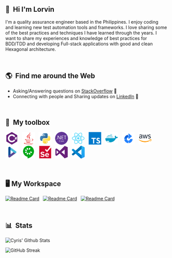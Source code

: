 ## 👋 &nbsp;Hi I'm Lorvin

I'm a quality assurance engineer based in the Philippines. I enjoy coding and learning new test automation tools and frameworks. I love sharing some of the best practices and techniques I have learned through the years. I want to share my experiences and knowledge of best practices for BDD/TDD and developing Full-stack applications with good and clean Hexagonal architecture.

<br>

## 🌎 &nbsp;Find me around the Web 
- Asking/Answering questions on <a href="https://stackoverflow.com/users/22004305/lorvindc">StackOverflow</a> 👯
- Connecting with people and Sharing updates on <a href="https://www.linkedin.com/in/lorvin-de-la-cruz-899080a6/">LinkedIn</a> 💼

<br>

## 🧰 &nbsp;My toolbox

<img  src="https://github.com/devicons/devicon/blob/master/icons/csharp/csharp-plain.svg" alt="C#" width="40" height="40"/> &nbsp;
<img  src="https://github.com/devicons/devicon/blob/master/icons/java/java-plain.svg" alt="Java" width="40" height="40"/> &nbsp;
<img  src="https://github.com/devicons/devicon/blob/master/icons/python/python-original.svg" alt="Python" width="40" height="40"/> &nbsp;
<img  src="https://github.com/devicons/devicon/blob/master/icons/dotnetcore/dotnetcore-original.svg" alt=".NET Core" width="40" height="40"/> &nbsp;
<img  src="https://github.com/devicons/devicon/blob/master/icons/react/react-original.svg" alt="React" width="40" height="40"/> &nbsp;
<img  src="https://github.com/devicons/devicon/blob/master/icons/typescript/typescript-original.svg" alt="TypeScript" width="40" height="40"/> &nbsp;
<img  src="https://github.com/devicons/devicon/blob/master/icons/docker/docker-plain.svg" alt="Docker" width="40" height="40"/> &nbsp;
<img  src="https://github.com/devicons/devicon/blob/master/icons/bamboo/bamboo-original.svg" alt="Bamboo" width="40" height="40"/> &nbsp;
<img  src="https://github.com/devicons/devicon/blob/master/icons/amazonwebservices/amazonwebservices-original-wordmark.svg" alt="AWS" width="40" height="40"/> &nbsp;
<img  src="https://github.com/SpecFlowOSS/SpecFlow/blob/master/specflow-icon.png" alt="Specflow" width="40" height="40"/> &nbsp;
<img  src="https://github.com/devicons/devicon/blob/master/icons/cucumber/cucumber-plain.svg" alt="Cucumber" width="40" height="40"/> &nbsp;
<img  src="https://github.com/devicons/devicon/blob/master/icons/selenium/selenium-original.svg" alt="Selenium" width="40" height="40"/> &nbsp;
<img  src="https://github.com/devicons/devicon/blob/master/icons/visualstudio/visualstudio-plain.svg" alt="Visual Studio" width="40" height="40"/> &nbsp;
<img  src="https://github.com/devicons/devicon/blob/master/icons/vscode/vscode-original.svg" alt="VS Code" width="40" height="40"/> &nbsp;

<br>

## 🖥&nbsp;My Workspace

[![Readme Card](https://github-readme-stats.vercel.app/api/pin/?username=lorvindc&repo=specflow-bdd-framework&bg_color=0d1116&title_color=afa91a&text_color=a4aacb&icon_color=007ec6)](https://github.com/lorvindc/specflow-bdd-framework) &nbsp; [![Readme Card](https://github-readme-stats.vercel.app/api/pin/?username=lorvindc&repo=react-netflix-clone-ldc&bg_color=0d1116&title_color=afa91a&text_color=a4aacb&icon_color=007ec6)](https://github.com/lorvindc/react-netflix-clone-ldc) &nbsp; [![Readme Card](https://github-readme-stats.vercel.app/api/pin/?username=lorvindc&repo=web-ui-specflow-framework&bg_color=0d1116&title_color=afa91a&text_color=a4aacb&icon_color=007ec6)](https://github.com/lorvindc/web-ui-specflow-framework)

<br>

## 📊 &nbsp;Stats

![Cyris' Github Stats](https://github-readme-stats.vercel.app/api?username=lorvindc&hide=contribs,prs&show_icons=true&bg_color=0d1116&title_color=afa91a&text_color=a4aacb&icon_color=007ec6)

![GitHub Streak](https://github-readme-streak-stats.herokuapp.com/?user=lorvindc&theme=dark&count_private=true&bg_color=0d1116&title_color=afa91a&text_color=a4aacb&icon_color=007ec6)

<!--
**lorvindc/lorvindc** is a ✨ _special_ ✨ repository because its `README.md` (this file) appears on your GitHub profile.

Here are some ideas to get you started:

- 🔭 I’m currently working on ...
- 🌱 I’m currently learning ...
- 👯 I’m looking to collaborate on ...
- 🤔 I’m looking for help with ...
- 💬 Ask me about ...
- 📫 How to reach me: ...
- 😄 Pronouns: ...
- ⚡ Fun fact: ...
-->
